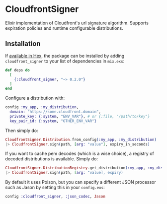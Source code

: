 # CloudfrontSigner

Elixir implementation of Cloudfront's url signature algorithm.  Supports expiration policies and
runtime configurable distributions. 

## Installation

If [available in Hex](https://hex.pm/docs/publish), the package can be installed
by adding `cloudfront_signer` to your list of dependencies in `mix.exs`:

```elixir
def deps do
  [
    {:cloudfront_signer, "~> 0.2.0"}
  ]
end
```

Configure a distribution with:

```elixir
config :my_app, :my_distribution,
  domain: "https://some.cloudfront.domain",
  private_key: {:system, "ENV_VAR"}, # or {:file, "/path/to/key"}
  key_pair_id: {:system, "OTHER_ENV_VAR"}
```

Then simply do:
```elixir
CloudfrontSigner.Distribution.from_config(:my_app, :my_distribution)
|> CloudfrontSigner.sign(path, [arg: "value"], expiry_in_seconds)
```

If you want to cache pem decodes (which is a wise choice), a registry of decoded distributions is available.  Simply do:

```elixir
CloudfrontSigner.DistributionRegistry.get_distribution(:my_app, :my_distribution)
|> CloudfrontSigner.sign(path, [arg: "value], expiry)
```

By default it uses Poison, but you can specify a different JSON processor such as Jason by setting this in your `config.exs`:

```elixir
config :cloudfront_signer, :json_codec, Jason
```
